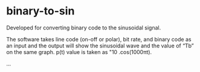 # binary-to-sin
Developed for converting binary code to the sinusoidal signal.  

The software takes line code (on-off or polar), bit rate, and binary code as an input and the output will show the sinusoidal wave and the value of “Tb” on the same graph. p(t) value is taken as "10 .cos⁡(1000πt).

...
